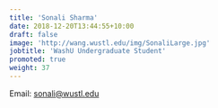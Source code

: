 ```yaml
---
title: 'Sonali Sharma'
date: 2018-12-20T13:44:55+10:00
draft: false
image: 'http://wang.wustl.edu/img/SonaliLarge.jpg'
jobtitle: 'WashU Undergraduate Student'
promoted: true
weight: 37
---
```

Email: sonali@wustl.edu